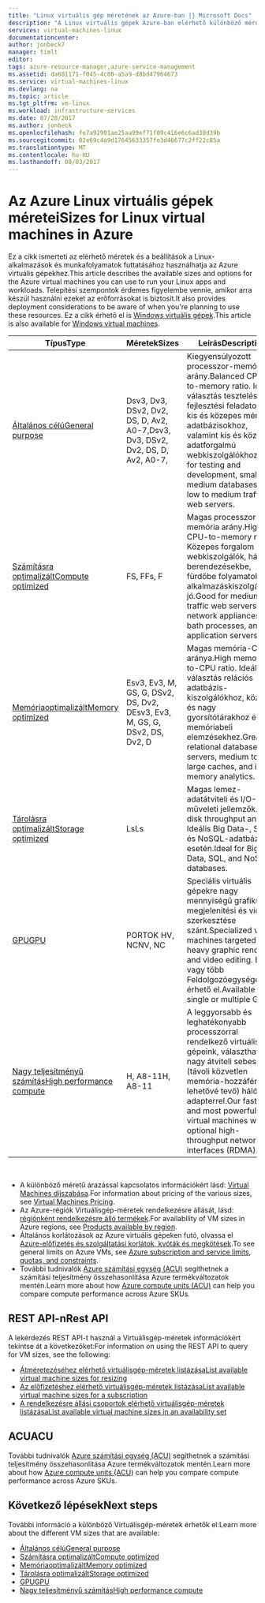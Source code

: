 ```yaml
---
title: "Linux virtuális gép méretének az Azure-ban |} Microsoft Docs"
description: "A Linux virtuális gépek Azure-ban elérhető különböző méretű sorolja fel."
services: virtual-machines-linux
documentationcenter: 
author: jonbeck7
manager: timlt
editor: 
tags: azure-resource-manager,azure-service-management
ms.assetid: da681171-f045-4c80-a5a9-d8bd47964673
ms.service: virtual-machines-linux
ms.devlang: na
ms.topic: article
ms.tgt_pltfrm: vm-linux
ms.workload: infrastructure-services
ms.date: 07/28/2017
ms.author: jonbeck
ms.openlocfilehash: fe7a92901ae25aa99ef71f09c416e6c6ad30d39b
ms.sourcegitcommit: 02e69c4a9d17645633357fe3d46677c2ff22c85a
ms.translationtype: MT
ms.contentlocale: hu-HU
ms.lasthandoff: 08/03/2017
---
```

# <a name="sizes-for-linux-virtual-machines-in-azure"></a><span data-ttu-id="cf5cf-103">Az Azure Linux virtuális gépek méretei</span><span class="sxs-lookup"><span data-stu-id="cf5cf-103">Sizes for Linux virtual machines in Azure</span></span>
<span data-ttu-id="cf5cf-104">Ez a cikk ismerteti az elérhető méretek és a beállítások a Linux-alkalmazások és munkafolyamatok futtatásához használhatja az Azure virtuális gépekhez.</span><span class="sxs-lookup"><span data-stu-id="cf5cf-104">This article describes the available sizes and options for the Azure virtual machines you can use to run your Linux apps and workloads.</span></span> <span data-ttu-id="cf5cf-105">Telepítési szempontok érdemes figyelembe vennie, amikor arra készül használni ezeket az erőforrásokat is biztosít.</span><span class="sxs-lookup"><span data-stu-id="cf5cf-105">It also provides deployment considerations to be aware of when you're planning to use these resources.</span></span> <span data-ttu-id="cf5cf-106">Ez a cikk érhető el is [Windows virtuális gépek](../windows/sizes.md?toc=%2fazure%2fvirtual-machines%2fwindows%2ftoc.json).</span><span class="sxs-lookup"><span data-stu-id="cf5cf-106">This article is also available for [Windows virtual machines](../windows/sizes.md?toc=%2fazure%2fvirtual-machines%2fwindows%2ftoc.json).</span></span>


| <span data-ttu-id="cf5cf-107">Típus</span><span class="sxs-lookup"><span data-stu-id="cf5cf-107">Type</span></span>                     | <span data-ttu-id="cf5cf-108">Méretek</span><span class="sxs-lookup"><span data-stu-id="cf5cf-108">Sizes</span></span>           |    <span data-ttu-id="cf5cf-109">Leírás</span><span class="sxs-lookup"><span data-stu-id="cf5cf-109">Description</span></span>       |
|--------------------------|-------------------|------------------------------------------------------------------------------------------------------------------------------------|
| [<span data-ttu-id="cf5cf-110">Általános célú</span><span class="sxs-lookup"><span data-stu-id="cf5cf-110">General purpose</span></span>](sizes-general.md)          | <span data-ttu-id="cf5cf-111">Dsv3, Dv3, DSv2, Dv2, DS, D, Av2, A0-7,</span><span class="sxs-lookup"><span data-stu-id="cf5cf-111">Dsv3, Dv3, DSv2, Dv2, DS, D, Av2, A0-7,</span></span>  | <span data-ttu-id="cf5cf-112">Kiegyensúlyozott processzor-memória arány.</span><span class="sxs-lookup"><span data-stu-id="cf5cf-112">Balanced CPU-to-memory ratio.</span></span> <span data-ttu-id="cf5cf-113">Ideális választás tesztelési-fejlesztési feladatokhoz, kis és közepes méretű adatbázisokhoz, valamint kis és közepes adatforgalmú webkiszolgálókhoz.</span><span class="sxs-lookup"><span data-stu-id="cf5cf-113">Ideal for testing and development, small to medium databases, and low to medium traffic web servers.</span></span> |
| [<span data-ttu-id="cf5cf-114">Számításra optimalizált</span><span class="sxs-lookup"><span data-stu-id="cf5cf-114">Compute optimized</span></span>](sizes-compute.md)        | <span data-ttu-id="cf5cf-115">FS, F</span><span class="sxs-lookup"><span data-stu-id="cf5cf-115">Fs, F</span></span>             | <span data-ttu-id="cf5cf-116">Magas processzor-memória arány.</span><span class="sxs-lookup"><span data-stu-id="cf5cf-116">High CPU-to-memory ratio.</span></span> <span data-ttu-id="cf5cf-117">Közepes forgalom webkiszolgálók, hálózati berendezésekbe, fürdőbe folyamatok és alkalmazáskiszolgálók jó.</span><span class="sxs-lookup"><span data-stu-id="cf5cf-117">Good for medium traffic web servers, network appliances, bath processes, and application servers.</span></span>        |
| [<span data-ttu-id="cf5cf-118">Memóriaoptimalizált</span><span class="sxs-lookup"><span data-stu-id="cf5cf-118">Memory optimized</span></span>](sizes-memory.md)         | <span data-ttu-id="cf5cf-119">Esv3, Ev3, M, GS, G, DSv2, DS, Dv2, D</span><span class="sxs-lookup"><span data-stu-id="cf5cf-119">Esv3, Ev3, M, GS, G, DSv2, DS, Dv2, D</span></span>   | <span data-ttu-id="cf5cf-120">Magas memória-CPU aránya.</span><span class="sxs-lookup"><span data-stu-id="cf5cf-120">High memory-to-CPU ratio.</span></span> <span data-ttu-id="cf5cf-121">Ideális választás relációs adatbázis-kiszolgálókhoz, közepes és nagy gyorsítótárakhoz és memóriabeli elemzésekhez.</span><span class="sxs-lookup"><span data-stu-id="cf5cf-121">Great for relational database servers, medium to large caches, and in-memory analytics.</span></span>                 |
| [<span data-ttu-id="cf5cf-122">Tárolásra optimalizált</span><span class="sxs-lookup"><span data-stu-id="cf5cf-122">Storage optimized</span></span>](sizes-storage.md)        | <span data-ttu-id="cf5cf-123">Ls</span><span class="sxs-lookup"><span data-stu-id="cf5cf-123">Ls</span></span>                | <span data-ttu-id="cf5cf-124">Magas lemez-adatátviteli és I/O-műveleti jellemzők.</span><span class="sxs-lookup"><span data-stu-id="cf5cf-124">High disk throughput and IO.</span></span> <span data-ttu-id="cf5cf-125">Ideális Big Data-, SQL- és NoSQL-adatbázisok esetén.</span><span class="sxs-lookup"><span data-stu-id="cf5cf-125">Ideal for Big Data, SQL, and NoSQL databases.</span></span>                                                         |
| [<span data-ttu-id="cf5cf-126">GPU</span><span class="sxs-lookup"><span data-stu-id="cf5cf-126">GPU</span></span>](sizes-gpu.md)            | <span data-ttu-id="cf5cf-127">PORTOK HV, NC</span><span class="sxs-lookup"><span data-stu-id="cf5cf-127">NV, NC</span></span>            | <span data-ttu-id="cf5cf-128">Speciális virtuális gépekre nagy mennyiségű grafikus megjelenítési és videó szerkesztése szánt.</span><span class="sxs-lookup"><span data-stu-id="cf5cf-128">Specialized virtual machines targeted for heavy graphic rendering and video editing.</span></span> <span data-ttu-id="cf5cf-129">Egy vagy több Feldolgozóegységekkel érhető el.</span><span class="sxs-lookup"><span data-stu-id="cf5cf-129">Available with single or multiple GPUs.</span></span>       |
| [<span data-ttu-id="cf5cf-130">Nagy teljesítményű számítás</span><span class="sxs-lookup"><span data-stu-id="cf5cf-130">High performance compute</span></span>](sizes-hpc.md) | <span data-ttu-id="cf5cf-131">H, A8-11</span><span class="sxs-lookup"><span data-stu-id="cf5cf-131">H, A8-11</span></span>          | <span data-ttu-id="cf5cf-132">A leggyorsabb és leghatékonyabb processzorral rendelkező virtuális gépeink, választható nagy átviteli sebességű (távoli közvetlen memória-hozzáférést lehetővé tevő) hálózati adapterrel.</span><span class="sxs-lookup"><span data-stu-id="cf5cf-132">Our fastest and most powerful CPU virtual machines with optional high-throughput network interfaces (RDMA).</span></span> 

<br>

- <span data-ttu-id="cf5cf-133">A különböző méretű árazással kapcsolatos információkért lásd: [Virtual Machines díjszabása](https://azure.microsoft.com/pricing/details/virtual-machines/#Linux).</span><span class="sxs-lookup"><span data-stu-id="cf5cf-133">For information about pricing of the various sizes, see [Virtual Machines Pricing](https://azure.microsoft.com/pricing/details/virtual-machines/#Linux).</span></span> 
- <span data-ttu-id="cf5cf-134">Az Azure-régiók Virtuálisgép-méretek rendelkezésre állását, lásd: [régiónként rendelkezésre álló termékek](https://azure.microsoft.com/regions/services/).</span><span class="sxs-lookup"><span data-stu-id="cf5cf-134">For availability of VM sizes in Azure regions, see [Products available by region](https://azure.microsoft.com/regions/services/).</span></span>
- <span data-ttu-id="cf5cf-135">Általános korlátozások az Azure virtuális gépeken futó, olvassa el [Azure-előfizetés és szolgáltatási korlátok, kvóták és megkötések](../../azure-subscription-service-limits.md).</span><span class="sxs-lookup"><span data-stu-id="cf5cf-135">To see general limits on Azure VMs, see [Azure subscription and service limits, quotas, and constraints](../../azure-subscription-service-limits.md).</span></span>
- <span data-ttu-id="cf5cf-136">További tudnivalók [Azure számítási egység (ACU)](../windows/acu.md) segíthetnek a számítási teljesítmény összehasonlítása Azure termékváltozatok mentén.</span><span class="sxs-lookup"><span data-stu-id="cf5cf-136">Learn more about how [Azure compute units (ACU)](../windows/acu.md) can help you compare compute performance across Azure SKUs.</span></span>


## <a name="rest-api"></a><span data-ttu-id="cf5cf-137">REST API-n</span><span class="sxs-lookup"><span data-stu-id="cf5cf-137">Rest API</span></span>

<span data-ttu-id="cf5cf-138">A lekérdezés REST API-t használ a Virtuálisgép-méretek információkért tekintse át a következőket:</span><span class="sxs-lookup"><span data-stu-id="cf5cf-138">For information on using the REST API to query for VM sizes, see the following:</span></span>

- [<span data-ttu-id="cf5cf-139">Átméretezéséhez elérhető virtuálisgép-méretek listázása</span><span class="sxs-lookup"><span data-stu-id="cf5cf-139">List available virtual machine sizes for resizing</span></span>](https://docs.microsoft.com/rest/api/compute/virtualmachines/virtualmachines-list-sizes-for-resizing)
- [<span data-ttu-id="cf5cf-140">Az előfizetéshez elérhető virtuálisgép-méretek listázása</span><span class="sxs-lookup"><span data-stu-id="cf5cf-140">List available virtual machine sizes for a subscription</span></span>](https://docs.microsoft.com/rest/api/compute/virtualmachines/virtualmachines-list-sizes-region)
- [<span data-ttu-id="cf5cf-141">A rendelkezésre állási csoportok elérhető virtuálisgép-méretek listázása</span><span class="sxs-lookup"><span data-stu-id="cf5cf-141">List available virtual machine sizes in an availability set</span></span>](
https://docs.microsoft.com/rest/api/compute/virtualmachines/virtualmachines-list-sizes-availability-set)

## <a name="acu"></a><span data-ttu-id="cf5cf-142">ACU</span><span class="sxs-lookup"><span data-stu-id="cf5cf-142">ACU</span></span>

<span data-ttu-id="cf5cf-143">További tudnivalók [Azure számítási egység (ACU)](acu.md) segíthetnek a számítási teljesítmény összehasonlítása Azure termékváltozatok mentén.</span><span class="sxs-lookup"><span data-stu-id="cf5cf-143">Learn more about how [Azure compute units (ACU)](acu.md) can help you compare compute performance across Azure SKUs.</span></span>

## <a name="next-steps"></a><span data-ttu-id="cf5cf-144">Következő lépések</span><span class="sxs-lookup"><span data-stu-id="cf5cf-144">Next steps</span></span>

<span data-ttu-id="cf5cf-145">További információ a különböző Virtuálisgép-méretek érhetők el:</span><span class="sxs-lookup"><span data-stu-id="cf5cf-145">Learn more about the different VM sizes that are available:</span></span>
- [<span data-ttu-id="cf5cf-146">Általános célú</span><span class="sxs-lookup"><span data-stu-id="cf5cf-146">General purpose</span></span>](sizes-general.md)
- [<span data-ttu-id="cf5cf-147">Számításra optimalizált</span><span class="sxs-lookup"><span data-stu-id="cf5cf-147">Compute optimized</span></span>](sizes-compute.md)
- [<span data-ttu-id="cf5cf-148">Memóriaoptimalizált</span><span class="sxs-lookup"><span data-stu-id="cf5cf-148">Memory optimized</span></span>](sizes-memory.md)
- [<span data-ttu-id="cf5cf-149">Tárolásra optimalizált</span><span class="sxs-lookup"><span data-stu-id="cf5cf-149">Storage optimized</span></span>](sizes-storage.md)
- [<span data-ttu-id="cf5cf-150">GPU</span><span class="sxs-lookup"><span data-stu-id="cf5cf-150">GPU</span></span>](sizes-gpu.md)
- [<span data-ttu-id="cf5cf-151">Nagy teljesítményű számítás</span><span class="sxs-lookup"><span data-stu-id="cf5cf-151">High performance compute</span></span>](sizes-hpc.md)



